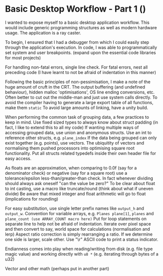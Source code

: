 # Basic Desktop Workflow - Part 1 ()
I wanted to expose myself to a basic desktop application workflow.
This would include generic programming structures as well as modern hardware usage.
The application is a ray caster.

To begin, I ensured that I had a debugger from which I could easily step through the application's execution.
In code, I was able to programmatically set system and user breakpoints.
(expand upon the essential code libraries for most projects)

For handling non-fatal errors, single line check. 
For fatal errors, nest all preceding code (I have learnt to not be afraid of indentation in this manner)

Following the basic principles of non-pessimisation, I make a note of the huge amount of cruft in the CRT.
The output buffering (and undefined behaviour), hidden malloc 'optimisations', OS line ending conversions, etc.
Often better to cut out the middle-man and just use system calls directly.
To avoid the compiler having to generate a large export table of all functions, make them `static`
To avoid large amounts of linking, have a unity build.

When performing the common task of grouping data, a few practices to keep in mind.
Use fixed sized types to always know about struct padding (in fact, I like to extend this to all my code)
If wanting multiple ways of accessing grouped data, use union and anonymous structs.
Use an int to reference other structs, e.g. `plane_index` 
If the data being grouped can only exist together (e.g. points), use vectors.
The ubiquitity of vectors and normalising them pushed processors into optimising square root functionality.
Put all structs related typedefs inside their own header file for easy access.

As floats are an approximation, when comparing to 0.0f (say for a denominator check) or negative (say for a square root) use a tolerance/epsilon less-than/greater-than check.
In fact whenever dividing should always ask oneself "can the value be zero?"
To be clear about float to int casting, use a macro like truncate/round (think about what if uneven divide)
Be aware that mixed integer and float arithmetic will go to float (implications for rounding)

For easy substitution, use single letter prefix names like `output_h` and `output_w`.
Convention for variable arrays, e.g. `Planes plane[1]`, `planes` and `plane_count (use ARRAY_COUNT macro here)` 
Put for loop statements on separate line to help not be afraid of indentation.
Iterate over pixel space and then convert to say, world space for calculations (normalisation and lerp)
Aspect ratio correction is simply rearranging a ratio. If we determine one side is larger, scale other.
Use "\r" ASCII code to print a status indicator.

Endianness comes into play when reading/writing from disk (e.g. file type magic value) and working directly with `u8 *` (e.g. iterating through bytes of a u32) 

Vector and other math (perhaps put in another part)
